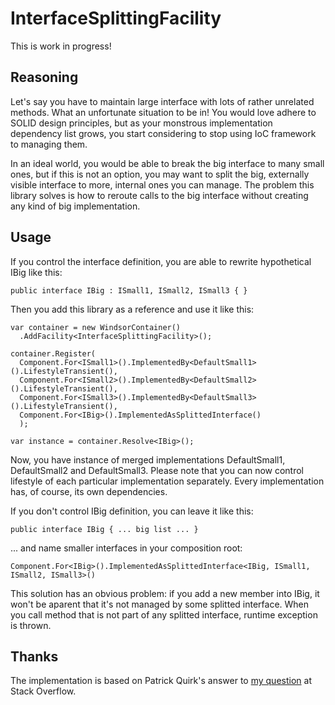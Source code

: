 # InterfaceSplittingFacility

This is work in progress!

## Reasoning

Let's say you have to maintain large interface with lots of rather unrelated methods. What an unfortunate situation to be in! You would love adhere to SOLID design principles, but as your monstrous implementation dependency list grows, you start considering to stop using IoC framework to managing them.

In an ideal world, you would be able to break the big interface to many small ones, but if this is not an option, you may want to split the big, externally visible interface to more, internal ones you can manage. The problem this library solves is how to reroute calls to the big interface without creating any kind of big implementation.

## Usage

If you control the interface definition, you are able to rewrite hypothetical IBig like this:

    public interface IBig : ISmall1, ISmall2, ISmall3 { }
    
Then you add this library as a reference and use it like this:

    var container = new WindsorContainer()
      .AddFacility<InterfaceSplittingFacility>();

    container.Register(
      Component.For<ISmall1>().ImplementedBy<DefaultSmall1>().LifestyleTransient(),
      Component.For<ISmall2>().ImplementedBy<DefaultSmall2>().LifestyleTransient(),
      Component.For<ISmall3>().ImplementedBy<DefaultSmall3>().LifestyleTransient(),
      Component.For<IBig>().ImplementedAsSplittedInterface()
      );

    var instance = container.Resolve<IBig>();

Now, you have instance of merged implementations DefaultSmall1, DefaultSmall2 and DefaultSmall3. Please note that you can now control lifestyle of each particular implementation separately. Every implementation has, of course, its own dependencies.

If you don't control IBig definition, you can leave it like this:

    public interface IBig { ... big list ... }
    
... and name smaller interfaces in your composition root:

    Component.For<IBig>().ImplementedAsSplittedInterface<IBig, ISmall1, ISmall2, ISmall3>()
    
This solution has an obvious problem: if you add a new member into IBig, it won't be aparent that it's not managed by some splitted interface. When you call method that is not part of any splitted interface, runtime exception is thrown.

## Thanks

The implementation is based on Patrick Quirk's answer to [my question](http://stackoverflow.com/questions/33895711/can-castle-windsor-help-me-to-split-implementation-of-a-big-interface) at Stack Overflow.
